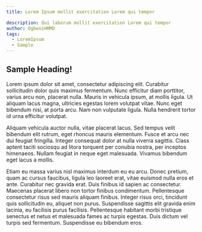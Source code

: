 ```yaml
---
title: Lorem Ipsum mollit exercitation Lorem qui tempor

description: Qui laborum mollit exercitation Lorem qui tempor
author: OgbeniHMMD
tags:
  - LoremIpsum
  - Sample
---
```


## Sample Heading!

Lorem ipsum dolor sit amet, consectetur adipiscing elit. Curabitur sollicitudin dolor quis maximus fermentum. Nunc efficitur diam porttitor, varius arcu non, placerat nulla. Mauris in vehicula ipsum, at mollis ligula. Ut aliquam lacus magna, ultricies egestas lorem volutpat vitae. Nunc eget bibendum nisi, at porta arcu. Nam non vulputate ligula. Nulla hendrerit tortor id urna efficitur volutpat.

Aliquam vehicula auctor nulla, vitae placerat lacus. Sed tempus velit bibendum elit rutrum, eget rhoncus mauris elementum. Fusce et arcu nec dui feugiat fringilla. Integer consequat dolor at nulla viverra sagittis. Class aptent taciti sociosqu ad litora torquent per conubia nostra, per inceptos himenaeos. Nullam feugiat in neque eget malesuada. Vivamus bibendum eget lacus a mollis.

Etiam eu massa varius nisl maximus interdum eu eu arcu. Donec pretium, quam ac cursus faucibus, ligula leo laoreet erat, vitae euismod nulla eros et ante. Curabitur nec gravida erat. Duis finibus id sapien ac consectetur. Maecenas placerat libero non tortor finibus condimentum. Pellentesque consectetur risus sed mauris aliquam finibus. Integer risus orci, tincidunt quis sollicitudin eu, aliquet non purus. Suspendisse sagittis elit gravida enim lacinia, eu facilisis purus facilisis. Pellentesque habitant morbi tristique senectus et netus et malesuada fames ac turpis egestas. Duis dictum vel turpis sed fermentum. Suspendisse eu bibendum eros.
